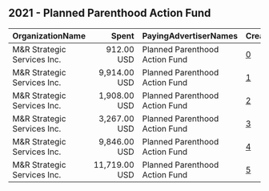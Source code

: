 ## 2021 - Planned Parenthood Action Fund 
|OrganizationName|Spent|PayingAdvertiserNames|CreativeUrls|Impressions|Genders|AgeBrackets|CountryCodes|BillingAddresses|CandidateBallotInformation|
|:---|---:|:---|:---|---:|:---|:---|:---|:---|:---|
|M&R Strategic Services  Inc.|912.00 USD|Planned Parenthood Action Fund|[0](https://www.snap.com/political-ads/asset/7c41f79092bd0384ca1f49e384925fed1ae40bea9562fd7db03f69047058bfbf?mediaType=mp4)|186,514||18-24|united states|"1901 L St NW,Washington,20036,US"||
|M&R Strategic Services  Inc.|9,914.00 USD|Planned Parenthood Action Fund|[1](https://www.snap.com/political-ads/asset/3093fec5a71eb23b0a00b1d4b21429be8f063e2705cfb85b8e36dff275ec0310?mediaType=mp4)|1,570,218||18-24|united states|"1901 L St NW,Washington,20036,US"||
|M&R Strategic Services  Inc.|1,908.00 USD|Planned Parenthood Action Fund|[2](https://www.snap.com/political-ads/asset/dc5d33893dcc959345082ec75cab11e38414ab702f9ab0aa2ab190986ae4bbb2?mediaType=mp4)|315,562||18-24|united states|"1901 L St NW,Washington,20036,US"||
|M&R Strategic Services  Inc.|3,267.00 USD|Planned Parenthood Action Fund|[3](https://www.snap.com/political-ads/asset/94898a9828f9648b36de71d6db0c662b8329bb60c3e6d93f591d93f929548b55?mediaType=mp4)|468,999||18-24|united states|"1901 L St NW,Washington,20036,US"||
|M&R Strategic Services  Inc.|9,846.00 USD|Planned Parenthood Action Fund|[4](https://www.snap.com/political-ads/asset/3093fec5a71eb23b0a00b1d4b21429be8f063e2705cfb85b8e36dff275ec0310?mediaType=mp4)|1,074,338||18-24|united states|"1901 L St NW,Washington,20036,US"||
|M&R Strategic Services  Inc.|11,719.00 USD|Planned Parenthood Action Fund|[5](https://www.snap.com/political-ads/asset/3093fec5a71eb23b0a00b1d4b21429be8f063e2705cfb85b8e36dff275ec0310?mediaType=mp4)|1,438,819||18-24|united states|"1901 L St NW,Washington,20036,US"||
